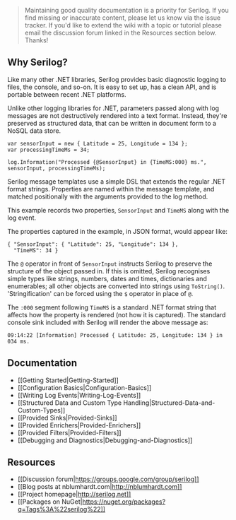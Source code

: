 > Maintaining good quality documentation is a priority for Serilog. If you find missing or inaccurate content, please let us know via the issue tracker. If you'd like to extend the wiki with a topic or tutorial please email the discussion forum linked in the Resources section below. Thanks!

## Why Serilog?

Like many other .NET libraries, Serilog provides basic diagnostic logging to files, the console, and so-on. It is easy to set up, has a clean API, and is portable between recent .NET platforms.

Unlike other logging libraries for .NET, parameters passed along with log messages are not destructively rendered into a text format. Instead, they're preserved as structured data, that can be written in document form to a NoSQL data store.

```
var sensorInput = new { Latitude = 25, Longitude = 134 };
var processingTimeMs = 34;

log.Information("Processed {@SensorInput} in {TimeMS:000} ms.", sensorInput, processingTimeMs);
```

Serilog message templates use a simple DSL that extends the regular .NET format strings. Properties are named within the message template, and matched positionally with the arguments provided to the log method.

This example records two properties, `SensorInput` and `TimeMS` along with the log event.

The properties captured in the example, in JSON format, would appear like:

```
{ "SensorInput": { "Latitude": 25, "Longitude": 134 },
  "TimeMS": 34 }
```

The `@` operator in front of `SensorInput` instructs Serilog to preserve the structure of the object passed in. If this is omitted, Serilog recognises simple types like strings, numbers, dates and times, dictionaries and enumerables; all other objects are converted into strings using `ToString()`. 'Stringification' can be forced using the `$` operator in place of `@`.

The `:000` segment following `TimeMS` is a standard .NET format string that affects how the property is rendered (not how it is captured). The standard console sink included with Serilog will render the above message as:

```
09:14:22 [Information] Processed { Latitude: 25, Longitude: 134 } in 034 ms. 
```

## Documentation

* [[Getting Started|Getting-Started]]
* [[Configuration Basics|Configuration-Basics]]
* [[Writing Log Events|Writing-Log-Events]]
* [[Structured Data and Custom Type Handling|Structured-Data-and-Custom-Types]]
* [[Provided Sinks|Provided-Sinks]]
* [[Provided Enrichers|Provided-Enrichers]]
* [[Provided Filters|Provided-Filters]]
* [[Debugging and Diagnostics|Debugging-and-Diagnostics]]

## Resources

* [[Discussion forum|https://groups.google.com/group/serilog]]
* [[Blog posts at nblumhardt.com|http://nblumhardt.com]]
* [[Project homepage|http://serilog.net]]
* [[Packages on NuGet|https://nuget.org/packages?q=Tags%3A%22serilog%22]]
